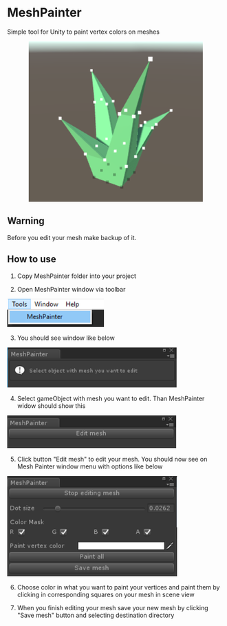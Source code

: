 # MeshPainter
Simple tool for Unity to paint vertex colors on meshes

<p align="center">
  <img src="https://github.com/ShadedTechnology/MeshPainter/blob/master/ReadMeResources/meshPainterExample.PNG">
</p>

## Warning

Before you edit your mesh make backup of it.

## How to use

1. Copy MeshPainter folder into your project

2. Open MeshPainter window via toolbar

![alt text](https://github.com/ShadedTechnology/MeshPainter/blob/master/ReadMeResources/meshPainterToolbar.png)

3. You should see window like below

![alt text](https://github.com/ShadedTechnology/MeshPainter/blob/master/ReadMeResources/meshPainterNotSelected.PNG)

4. Select gameObject with mesh you want to edit. Than MeshPainter widow should show this

![alt text](https://github.com/ShadedTechnology/MeshPainter/blob/master/ReadMeResources/meshPainterEnableEdit.PNG)

5. Click button "Edit mesh" to edit your mesh. You should now see on Mesh Painter window menu with options like below

![alt text](https://github.com/ShadedTechnology/MeshPainter/blob/master/ReadMeResources/meshPainterEditingMesh.PNG)

6. Choose color in what you want to paint your vertices and paint them by clicking in corresponding squares on your mesh in scene view

7. When you finish editing your mesh save your new mesh by clicking "Save mesh" button and selecting destination directory
